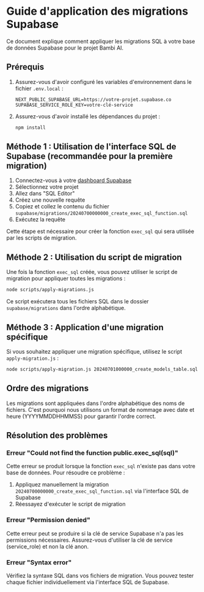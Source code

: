 # Guide d'application des migrations Supabase

Ce document explique comment appliquer les migrations SQL à votre base de données Supabase pour le projet Bambi AI.

## Prérequis

1. Assurez-vous d'avoir configuré les variables d'environnement dans le fichier `.env.local` :
   ```
   NEXT_PUBLIC_SUPABASE_URL=https://votre-projet.supabase.co
   SUPABASE_SERVICE_ROLE_KEY=votre-clé-service
   ```

2. Assurez-vous d'avoir installé les dépendances du projet :
   ```bash
   npm install
   ```

## Méthode 1 : Utilisation de l'interface SQL de Supabase (recommandée pour la première migration)

1. Connectez-vous à votre [dashboard Supabase](https://app.supabase.io)
2. Sélectionnez votre projet
3. Allez dans "SQL Editor"
4. Créez une nouvelle requête
5. Copiez et collez le contenu du fichier `supabase/migrations/20240700000000_create_exec_sql_function.sql`
6. Exécutez la requête

Cette étape est nécessaire pour créer la fonction `exec_sql` qui sera utilisée par les scripts de migration.

## Méthode 2 : Utilisation du script de migration

Une fois la fonction `exec_sql` créée, vous pouvez utiliser le script de migration pour appliquer toutes les migrations :

```bash
node scripts/apply-migrations.js
```

Ce script exécutera tous les fichiers SQL dans le dossier `supabase/migrations` dans l'ordre alphabétique.

## Méthode 3 : Application d'une migration spécifique

Si vous souhaitez appliquer une migration spécifique, utilisez le script `apply-migration.js` :

```bash
node scripts/apply-migration.js 20240701000000_create_models_table.sql
```

## Ordre des migrations

Les migrations sont appliquées dans l'ordre alphabétique des noms de fichiers. C'est pourquoi nous utilisons un format de nommage avec date et heure (YYYYMMDDHHMMSS) pour garantir l'ordre correct.

## Résolution des problèmes

### Erreur "Could not find the function public.exec_sql(sql)"

Cette erreur se produit lorsque la fonction `exec_sql` n'existe pas dans votre base de données. Pour résoudre ce problème :

1. Appliquez manuellement la migration `20240700000000_create_exec_sql_function.sql` via l'interface SQL de Supabase
2. Réessayez d'exécuter le script de migration

### Erreur "Permission denied"

Cette erreur peut se produire si la clé de service Supabase n'a pas les permissions nécessaires. Assurez-vous d'utiliser la clé de service (service_role) et non la clé anon.

### Erreur "Syntax error"

Vérifiez la syntaxe SQL dans vos fichiers de migration. Vous pouvez tester chaque fichier individuellement via l'interface SQL de Supabase.
